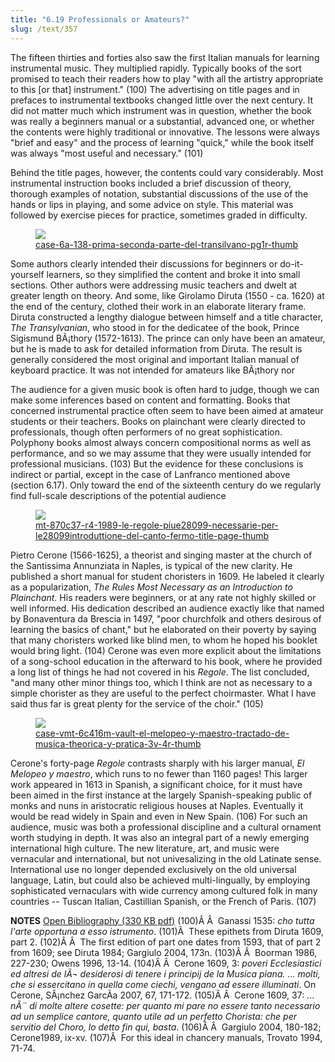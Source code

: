 ```yaml
---
title: "6.19 Professionals or Amateurs?"
slug: /text/357
---
```

The fifteen thirties and forties also saw the first Italian manuals for learning instrumental music. They multiplied rapidly. Typically books of the sort promised to teach their readers how to play "with all the artistry appropriate to this [or that] instrument." (100) The advertising on title pages and in prefaces to instrumental textbooks changed little over the next century. It did not matter much which instrument was in question, whether the book was really a beginners manual or a substantial, advanced one, or whether the contents were highly traditional or innovative. The lessons were always "brief and easy" and the process of learning "quick," while the book itself was always "most useful and necessary." (101)

Behind the title pages, however, the contents could vary considerably. Most instrumental instruction books included a brief discussion of theory, thorough examples of notation, substantial discussions of the use of the hands or lips in playing, and some advice on style. This material was followed by exercise pieces for practice, sometimes graded in difficulty.

<figure class="mkdn-figure">
    <a href="images_full/6.00_Chapter_Six/Case-6A-138,-Prima-seconda-parte-del-Transilvano,--pg.1r.jpg" class="mkdn-image-link">
    <img class="mkdn-image" src="images_full/6.00_Chapter_Six/Case-6A-138,-Prima-seconda-parte-del-Transilvano,--pg.1r.jpg" />
    <figcaption class="mkdn-figcaption">case-6a-138-prima-seconda-parte-del-transilvano-pg1r-thumb</figcaption>
    </a>
</figure>

Some authors clearly intended their discussions for beginners or do-it-yourself learners, so they simplified the content and broke it into small sections. Other authors were addressing music teachers and dwelt at greater length on theory. And some, like Girolamo Diruta (1550 - ca. 1620) at the end of the century, clothed their work in an elaborate literary frame. Diruta constructed a lengthy dialogue between himself and a title character, <em>The Transylvanian</em>, who stood in for the dedicatee of the book, Prince Sigismund BÃ¡thory (1572-1613). The prince can only have been an amateur, but he is made to ask for detailed information from Diruta. The result is generally considered the most original and important Italian manual of keyboard practice. It was not intended for amateurs like BÃ¡thory nor 

The audience for a given music book is often hard to judge, though we can make some inferences based on content and formatting. Books that concerned instrumental practice often seem to have been aimed at amateur students or their teachers. Books on plainchant were clearly directed to professionals, though often performers of no great sophistication. Polyphony books almost always concern compositional norms as well as performance, and so we may assume that they were usually intended for professional musicians. (103) But the evidence for these conclusions is indirect or partial, except in the case of Lanfranco mentioned above (section 6.17). Only toward the end of the sixteenth century do we regularly find full-scale descriptions of the potential audience

<figure class="mkdn-figure">
    <a href="images_full/6.00_Chapter_Six/MT-870.C37-R4-1989,-Le-regole-piu-necessarie-per-lintroduttione-del-canto-fermo,-title-page.jpg" class="mkdn-image-link">
    <img class="mkdn-image" src="images_full/6.00_Chapter_Six/MT-870.C37-R4-1989,-Le-regole-piu-necessarie-per-lintroduttione-del-canto-fermo,-title-page.jpg" />
    <figcaption class="mkdn-figcaption">mt-870c37-r4-1989-le-regole-piue28099-necessarie-per-le28099introduttione-del-canto-fermo-title-page-thumb</figcaption>
    </a>
</figure>

Pietro Cerone (1566-1625), a theorist and singing master at the church of the Santissima Annunziata in Naples, is typical of the new clarity. He published a short manual for student choristers in 1609. He labeled it clearly as a popularization, <em>The Rules Most Necessary as an Introduction to Plainchant</em>. His readers were beginners, or at any rate not highly skilled or well informed. His dedication described an audience exactly like that named by Bonaventura da Brescia in 1497, "poor churchfolk and others desirous of learning the basics of chant," but he elaborated on their poverty by saying that many choristers worked like blind men, to whom he hoped his booklet would bring light. (104) Cerone was even more explicit about the limitations of a song-school education in the afterward to his book, where he provided a long list of things he had not covered in his <em>Regole</em>. The list concluded, "and many other minor things too, which I think are not as necessary to a simple chorister as they are useful to the perfect choirmaster. What I have said thus far is great plenty for the service of the choir." (105)

<figure class="mkdn-figure">
    <a href="images_full/6.00_Chapter_Six/Case-VMT-6.C416m-(VAULT)-El-melopeo-y-maestro-tractado-de-musica-theorica-y-pratica,-3v-4r.jpg" class="mkdn-image-link">
    <img class="mkdn-image" src="images_full/6.00_Chapter_Six/Case-VMT-6.C416m-(VAULT)-El-melopeo-y-maestro-tractado-de-musica-theorica-y-pratica,-3v-4r.jpg" />
    <figcaption class="mkdn-figcaption">case-vmt-6c416m-vault-el-melopeo-y-maestro-tractado-de-musica-theorica-y-pratica-3v-4r-thumb</figcaption>
    </a>
</figure>

Cerone's forty-page <em>Regole</em> contrasts sharply with his larger manual, <em>El Melopeo y maestro</em>, which runs to no fewer than 1160 pages! This larger work appeared in 1613 in Spanish, a significant choice, for it must have been aimed in the first instance at the largely Spanish-speaking public of monks and nuns in aristocratic religious houses at Naples. Eventually it would be read widely in Spain and even in New Spain. (106) For such an audience, music was both a professional discipline and a cultural ornament worth studying in depth. It was also an integral part of a newly emerging international high culture. The new literature, art, and music were vernacular and international, but not univesalizing in the old Latinate sense. International use no longer depended exclusively on the old universal language, Latin, but could also be achieved multi-lingually, by employing sophisticated vernaculars with wide currency among cultured folk in many countries -- Tuscan Italian, Castillian Spanish, or the French of Paris. (107)

<strong>NOTES</strong>
<a href="http://www.humanismforsale.org/bibliography.pdf" target="new">Open Bibliography (330 KB pdf)</a>
(100)Â Â  Ganassi 1535: <em>cho tutta l'arte opportuna a esso istrumento</em>.
(101)Â  These epithets from Diruta 1609, part 2.
(102)Â Â  The first edition of part one dates from 1593, that of part 2 from 1609; see Diruta 1984; Gargiulo 2004, 173n.
(103)Â Â  Boorman 1986, 227-230; Owens 1996, 13-14.
(104)Â Â  Cerone 1609, 3: <em>poveri Ecclesiastici ed altresi de lÃ¬ desiderosi di tenere i principij de la Musica piana. ... molti, che si essercitano in quella come ciechi, vengano ad essere illuminati</em>. On Cerone, SÃ¡nchez GarcÃ­a 2007, 67, 171-172.
(105)Â Â  Cerone 1609, 37: ... <em>nÃ¨ di molte altere cosette: per quanto mi pare no essere tanto necessario ad un semplice cantore, quanto utile ad un perfetto Chorista: che per servitio del Choro, lo detto fin qui, basta</em>.
(106)Â Â  Gargiulo 2004, 180-182; Cerone1989, ix-xv.
(107)Â  For this ideal in chancery manuals, Trovato 1994, 71-74.
